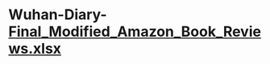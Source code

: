 # Wuhan-Diary-[Final_Modified_Amazon_Book_Reviews.xlsx](https://github.com/LuxinYin/Wuhan-Diary-/files/13398502/Final_Modified_Amazon_Book_Reviews.xlsx)
